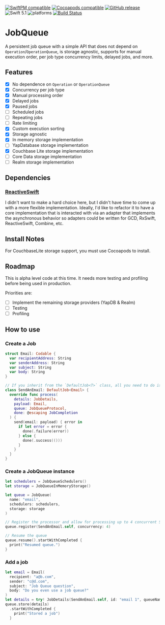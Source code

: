 [![SwiftPM compatible](https://img.shields.io/badge/SwiftPM-compatible-orange.svg)](#swift-package-manager) [![Cocoapods compatible](https://img.shields.io/cocoapods/v/JobQueue)](https://cocoapods.org/pods/JobQueue) [![GitHub release](https://img.shields.io/github/release/Tundaware/JobQueue.svg)](https://github.com/Tundaware/JobQueue/releases) ![Swift 5.1](https://img.shields.io/badge/Swift-5.1-orange.svg) ![platforms](https://img.shields.io/cocoapods/p/JobQueue)
[![Build Status](https://travis-ci.com/Tundaware/JobQueue.svg?token=68ifssJzBEm6iihApcf1&branch=master)](https://travis-ci.com/Tundaware/JobQueue)

# JobQueue

A persistent job queue with a simple API that does not depend on `Operation`/`OperationQueue`, is storage agnostic, supports for manual execution order, per job type concurrency limits, delayed jobs, and more.

## Features

- [x] No dependence on `Operation` or `OperationQueue`
- [x] Concurrency per job type
- [x] Manual processing order
- [x] Delayed jobs
- [x] Paused jobs
- [ ] Scheduled jobs
- [ ] Repeating jobs
- [ ] Rate limiting
- [x] Custom execution sorting
- [x] Storage agnostic
- [x] In memory storage implementation
- [ ] YapDatabase storage implementation
- [x] Couchbase Lite storage implementation
- [ ] Core Data storage implementation
- [ ] Realm storage implementation

## Dependencies
### [ReactiveSwift](https://github.com/ReactiveCocoa/ReactiveSwift)
I didn't want to make a hard choice here, but I didn't have time to come up with a more
flexible implementation.
Ideally, I'd like to refactor it to have a core implementation that is
interacted with via an adapter that implements the asynchronous behavior so adapters
could be written for GCD, RxSwift, ReactiveSwift, Combine, etc.

## Install Notes
For CouchbaseLite storage support, you must use Cocoapods to install.

## Roadmap

This is alpha level code at this time. It needs more testing and profiling before being used in production.

Priorities are:
- [ ] Implement the remaining storage providers (YapDB & Realm)
- [ ] Testing
- [ ] Profiling

## How to use

### Create a Job

```swift
struct Email: Codable {
  var recipientAddress: String
  var senderAddress: String
  var subject: String
  var body: String
}

// If you inherit from the `DefaultJob<T>` class, all you need to do is override and implement the `process(?)` function
class SendAnEmail: DefaultJob<Email> {
  override func process(
    details: JobDetails,
    payload: Email,
    queue: JobQueueProtocol,
    done: @escaping JobCompletion
  ) {
    send(email: payload) { error in
      if let error = error {
        done(.failure(error))
      } else {
        done(.success(()))
      }
    }
  }
}
```

### Create a JobQueue instance

```swift
let schedulers = JobQueueSchedulers()
let storage = JobQueueInMemoryStorage()

let queue = JobQueue(
  name: "email",
  schedulers: schedulers,
  storage: storage
)

// Register the processor and allow for processing up to 4 concurrent SendEmail jobs
queue.register(SendAnEmail.self, concurrency: 4)

// Resume the queue
queue.resume().startWithCompleted {
  print("Resumed queue.")
}
```

### Add a job

```swift
let email = Email(
  recipient: "a@b.com",
  sender: "c@d.com",
  subject: "Job Queue question",
  body: "Do you even use a job queue?"
)
let details = try! JobDetails(SendAnEmail.self, id: "email 1", queueName: queue.name, payload: email)
queue.store(details)
  .startWithCompleted {
    print("Stored a job")
  }
```
